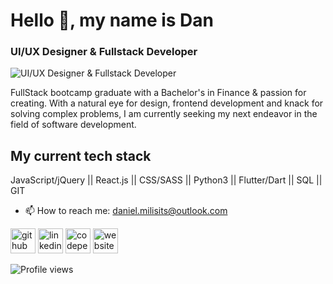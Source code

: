 # Hello 👋, my name is Dan
### UI/UX Designer & Fullstack Developer
![UI/UX Designer & Fullstack Developer](https://i.imgur.com/mZuEVl6.png)

FullStack bootcamp graduate with a Bachelor's in Finance & passion for creating. With a natural eye for design, frontend development and knack for solving complex problems, I am currently seeking my next endeavor in the field of software development. 

## My current tech stack
JavaScript/jQuery || React.js || CSS/SASS || Python3 || Flutter/Dart || SQL || GIT

- 📫 How to reach me: daniel.milisits@outlook.com 


[<img src='https://cdn.jsdelivr.net/npm/simple-icons@3.0.1/icons/github.svg' alt='github' height='40'>](https://github.com/d-milisits)  [<img src='https://cdn.jsdelivr.net/npm/simple-icons@3.0.1/icons/linkedin.svg' alt='linkedin' height='40'>](https://www.linkedin.com/in/daniel-milisits/)  [<img src='https://cdn.jsdelivr.net/npm/simple-icons@3.0.1/icons/codepen.svg' alt='codepen' height='40'>](https://codepen.io/d-milisits)  [<img src='https://cdn.jsdelivr.net/npm/simple-icons@3.0.1/icons/icloud.svg' alt='website' height='40'>](http://www.danmilisits.com/)  

![Profile views](https://gpvc.arturio.dev/d-milisits)  
